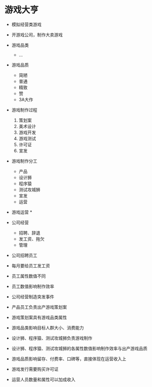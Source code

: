 # 游戏大亨
* 模拟经营类游戏
* 开游戏公司，制作大卖游戏
* 游戏品类
  * ...
* 游戏品质
  * 简陋
  * 普通
  * 精致
  * 赞
  * 3A大作
* 游戏制作过程
  1. 策划案
  2. 美术设计
  3. 游戏开发
  4. 游戏测试
  5. 许可证
  6. 宣发
* 游戏制作分工
  * 产品
  * 设计狮
  * 程序猿
  * 测试攻城狮
  * 宣发
  * 运营
* 游戏运营
  * 
* 公司经营
  * 招聘、辞退
  * 发工资、拖欠
  * 管理

* 公司招聘员工
* 每月要给员工发工资
* 员工属性数值不同
* 员工数值影响制作效率
* 公司经营制造突发事件
* 产品员工负责出产游戏策划案
* 游戏策划案具有游戏品类属性
* 游戏品类影响目标人群大小、消费能力
* 设计狮、程序猿、测试攻城狮负责游戏制作
* 设计狮、程序猿、测试攻城狮的各属性数值影响制作效率与出产游戏品质
* 游戏品质影响留存、付费率、口碑等，直接体现在运营收入上
* 游戏发行需要购买许可证
* 运营人员数量和属性可以加成收入